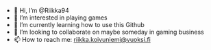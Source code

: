 - 👋 Hi, I’m @Riikka94
- 👀 I’m interested in playing games
- 🌱 I’m currently learning how to use this Github
- 💞️ I’m looking to collaborate on maybe someday in gaming business
- 📫 How to reach me: riikka.koivuniemi@vuoksi.fi

<!---
Riikka94/Riikka94 is a ✨ special ✨ repository because its `README.md` (this file) appears on your GitHub profile.
You can click the Preview link to take a look at your changes.
--->

